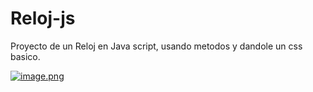 # Reloj-js

Proyecto de un Reloj en Java script, usando metodos y dandole un css basico.

[![image.png](https://i.postimg.cc/6q6hrLqf/image.png)](https://postimg.cc/ph78xjDm)
